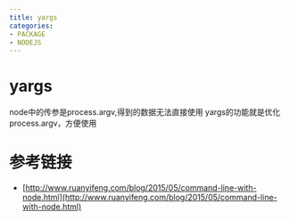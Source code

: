 ```yaml
---
title: yargs
categories: 
- PACKAGE
- NODEJS
---
```


# yargs
node中的传参是process.argv,得到的数据无法直接使用
yargs的功能就是优化process.argv，方便使用

# 参考链接
- [http://www.ruanyifeng.com/blog/2015/05/command-line-with-node.html](http://www.ruanyifeng.com/blog/2015/05/command-line-with-node.html)
